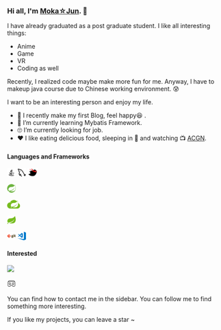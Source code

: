 ### Hi all, I'm [Moka☆Jun](https://mokajun.github.io/). 👏

I have already graduated as a post graduate student. I like all interesting things:

- Anime
- Game
- VR
- Coding as well

Recently, I realized code maybe make more fun for me. Anyway, I have to makeup java course due to Chinese working environment. 😰

I want to be an interesting person and enjoy my life.

- 🔭 I recently make my first Blog, feel happy😆 .
- 🤔 I’m currently learning Mybatis Framework.
- 🙄 I’m currently looking for job.
- ❤️ I like eating delicious food, sleeping in 🛌 and watching 📺 [ACGN](<https://en.wikipedia.org/wiki/ACG_(subculture)>).



#### Languages and Frameworks

<code><img height="20" src="images/java.svg"></code>
<code><img height="20" src="images/mysql.svg"></code>
<code><img height="20" src="images/mybatis.svg"></code>

<code><img height="20" src="images/spring.svg"></code>

<code><img height="20" src="images/springcloud.svg"></code>

<code><img height="20" src="images/SPRINGMVC.svg"></code>

<code><img height="20" src="https://raw.githubusercontent.com/github/explore/80688e429a7d4ef2fca1e82350fe8e3517d3494d/topics/git/git.png"></code>
<code><img height="20" src="https://raw.githubusercontent.com/github/explore/80688e429a7d4ef2fca1e82350fe8e3517d3494d/topics/visual-studio-code/visual-studio-code.png"></code>

#### Interested
<code><img height="20" src="https://simpleicons.org/icons/adobeaftereffects.svg"></code>

<code><img height="20" src="images/VR.svg"></code>

You can find how to contact me in the sidebar. You can follow me to find something more interesting.

If you like my projects, you can leave a star ~
